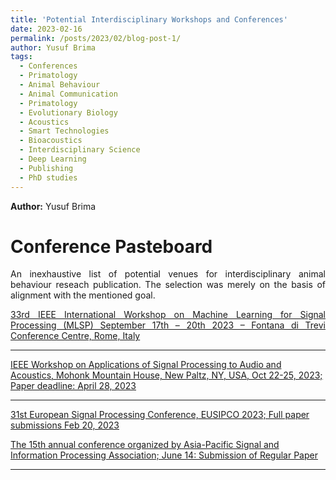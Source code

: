 ```yaml
---
title: 'Potential Interdisciplinary Workshops and Conferences'
date: 2023-02-16
permalink: /posts/2023/02/blog-post-1/
author: Yusuf Brima
tags:
  - Conferences
  - Primatology
  - Animal Behaviour
  - Animal Communication
  - Primatology
  - Evolutionary Biology
  - Acoustics
  - Smart Technologies
  - Bioacoustics
  - Interdisciplinary Science
  - Deep Learning
  - Publishing
  - PhD studies
---
```

<p class="page__date"><strong>
  <i class="fa fa-fw fa-user" aria-hidden="true"></i> Author:</strong>
  Yusuf Brima
</p>

Conference Pasteboard
======
<p style="text-align:justify;">
An inexhaustive list of potential venues for interdisciplinary animal behaviour reseach publication. The selection was merely on the basis of alignment with the mentioned goal.
<p>


<p style="text-align:justify;">
<a href="https://2023.ieeemlsp.org/" target="_blank">33rd IEEE International Workshop on Machine Learning for Signal Processing (MLSP) September 17th – 20th 2023 – Fontana di Trevi Conference Centre, Rome, Italy</a> <br />
<hr />
<a href="https://waspaa.com/" target="_blank"> IEEE Workshop on Applications of Signal Processing to Audio and Acoustics, Mohonk Mountain House, New Paltz, NY, USA, Oct 22-25, 2023; Paper deadline: April 28, 2023</a> <br /><hr />
<a href="
https://eusipco2023.org/" target="_blank"> 31st European Signal Processing Conference, EUSIPCO 2023; Full paper submissions Feb 20, 2023 </a> <br />

<a href="https://www.apsipa2023.org/" target="_blank">The 15th annual conference organized by Asia-Pacific Signal and Information Processing Association; June 14: Submission of Regular Paper </a> <br /><hr />
<!-- <a href="" target="_blank"> </a> <br /> -->
</p>


<!-- <h2>References</h2> -->
